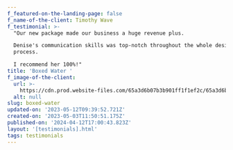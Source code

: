 ```yaml
---
f_featured-on-the-landing-page: false
f_name-of-the-client: Timothy Wave
f_testimonial: >-
  "Our new package made our business a huge revenue plus.

  Denise's communication skills was top-notch throughout the whole design
  process.

  I recommend her 100%!"
title: 'Boxed Water '
f_image-of-the-client:
  url: >-
    https://cdn.prod.website-files.com/65a3d6b07b3b901ff1f1ef2c/65a3d6b07b3b901ff1f1ef8a_testim_05.jpg
  alt: null
slug: boxed-water
updated-on: '2023-05-12T09:39:52.721Z'
created-on: '2023-05-03T11:50:51.175Z'
published-on: '2024-04-12T17:00:43.823Z'
layout: '[testimonials].html'
tags: testimonials
---
```



